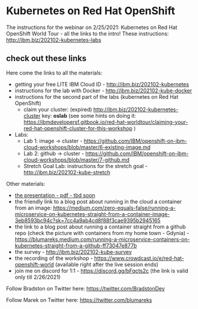 # Kubernetes on Red Hat OpenShift
The instructions for the webinar on 2/25/2021:
Kubernetes on Red Hat OpenShift World Tour - all the links to the intro!
These instructions: http://ibm.biz/202102-kubernetes-labs

## check out these links
Here come the links to all the materials:
- getting your free LITE IBM Cloud ID - http://ibm.biz/202102-kubernetes
- instructions for the lab with Docker  -  http://ibm.biz/202102-kube-docker 
- instructions for the second part of the labs (kubernetes on Red Hat OpenShift)
  - claim your cluster: (expired) http://ibm.biz/202102-kubernetes-cluster key: **oslab** (see some hints on doing it: https://ibmdevelopersf.gitbook.io/red-hat-worldtour/claiming-your-red-hat-openshift-cluster-for-this-workshop )
- Labs:
  - Lab 1: image -> cluster - https://github.com/IBM/openshift-on-ibm-cloud-workshops/blob/master/6-existing-image.md
  - Lab 2: github -> cluster - https://github.com/IBM/openshift-on-ibm-cloud-workshops/blob/master/7-github.md
  - Stretch Goal Lab:  instructions for the stretch goal - http://ibm.biz/202102-kube-stretch 

Other materials:
- [the presentation - pdf - tbd soon]()
- the friendly link to a blog post about running in the cloud a container from an image: https://medium.com/zero-equals-false/running-a-microservice-on-kubernetes-straight-from-a-container-image-3eb8593bc94c?sk=7cc4a9ab4cd8f88f3cae9395b2945165
- the link to a blog post about running a container straight from a github repo (check the picture with containers from my home town - Gdynia) - https://blumareks.medium.com/running-a-microservice-containers-on-kubernetes-straight-from-a-github-ff73047e877b
- the survey - http://ibm.biz/202102-kube-survey
- the recording of the workshop - https://www.crowdcast.io/e/red-hat-openshift-world (available right after the live session ends)
- join me on discord for 1:1 - https://discord.gg/bFqcts2c (the link is valid only till 2/26/2021)

Follow Bradston on Twitter here: https://twitter.com/BradstonDev

Follow Marek on Twitter here: https://twitter.com/blumareks


